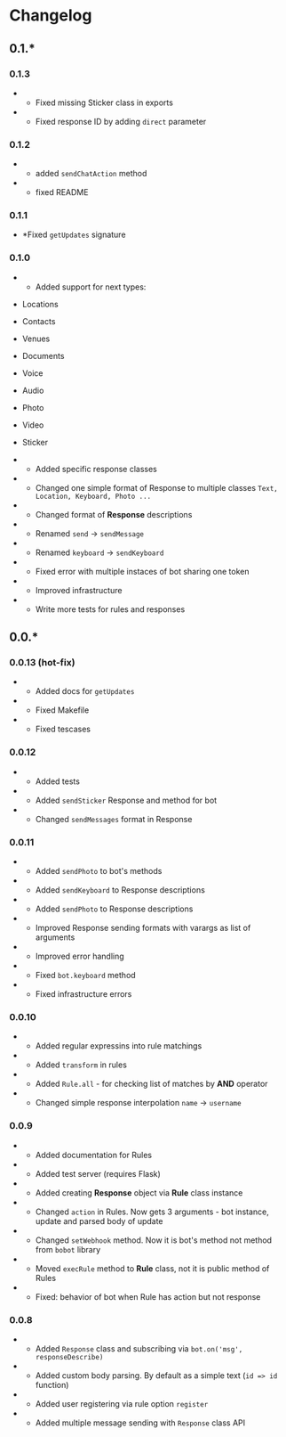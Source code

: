 # Changelog

## 0.1.*

### 0.1.3
 - * Fixed missing Sticker class in exports
 - * Fixed response ID by adding `direct` parameter

### 0.1.2
 - + added `sendChatAction` method
 - * fixed README

### 0.1.1
 - *Fixed `getUpdates` signature

### 0.1.0
 - + Added support for next types: 
  - Locations
  - Contacts
  - Venues
  - Documents
  - Voice
  - Audio
  - Photo
  - Video
  - Sticker

 - + Added specific response classes
 - * Changed one simple format of Response to multiple classes `Text, Location, Keyboard, Photo ...`
 - * Changed format of **Response** descriptions
 - * Renamed `send` -> `sendMessage`
 - * Renamed `keyboard` -> `sendKeyboard`
 - * Fixed error with multiple instaces of bot sharing one token
 - * Improved infrastructure
 - * Write more tests for rules and responses

## 0.0.*

### 0.0.13 (hot-fix)
 - + Added docs for `getUpdates`
 - * Fixed Makefile
 - * Fixed tescases

### 0.0.12
 - + Added tests
 - + Added `sendSticker` Response and method for bot
 - * Changed `sendMessages` format in Response

### 0.0.11
 - + Added `sendPhoto` to bot's methods
 - + Added `sendKeyboard` to Response descriptions
 - + Added `sendPhoto` to Response descriptions
 - + Improved Response sending formats with varargs as list of arguments
 - + Improved error handling
 - * Fixed `bot.keyboard` method
 - * Fixed infrastructure errors

### 0.0.10
 - + Added regular expressins into rule matchings
 - + Added `transform` in rules
 - + Added `Rule.all` - for checking list of matches by **AND** operator
 - * Changed simple response interpolation `name` -> `username`

### 0.0.9
 - + Added documentation for Rules
 - + Added test server (requires Flask)
 - + Added creating **Response** object via **Rule** class instance
 - * Changed `action` in Rules. Now gets 3 arguments - bot instance, update and parsed body of update
 - * Changed `setWebhook` method. Now it is bot's method not method from `bobot` library
 - * Moved `execRule` method to **Rule** class, not it is public method of Rules
 - * Fixed: behavior of bot when Rule has action but not response


### 0.0.8 
 - + Added `Response` class and subscribing via `bot.on('msg', responseDescribe)`
 - + Added custom body parsing. By default as a simple text (`id => id` function)
 - + Added user registering via rule option `register`
 - + Added multiple message sending with `Response` class API
